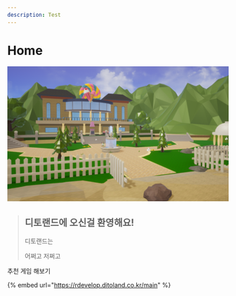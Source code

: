 ```yaml
---
description: Test
---
```


# Home

![](.gitbook/assets/2.png)

> ## 디토랜드에 오신걸 환영해요!
>
> 디토랜드는
>
> 어쩌고 저쩌고



추천 게임 해보기

{% embed url="https://rdevelop.ditoland.co.kr/main" %}

